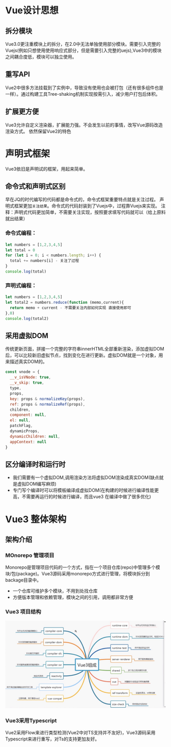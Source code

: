 # Vue设计思想
## 拆分模块
Vue3.0更注重模块上的拆分，在2.0中无法单独使用部分模块。需要引入完整的Vuejs(例如只想使用使用响应式部分，但是需要引入完整的uejs),Vue3中的模块之间耦合度低，模块可以独立使用。
## 重写API
Vue2中很多方法挂载到了实例中，导致没有使用也会被打包（还有很多组件也是一样）。通过构建工具Tree-shaking机制实现按需引入，减少用户打包后体积。
## 扩展更方便
Vue3允许自定义渲染器，扩展能力强。不会发生以前的事情，改写Vue源码改造渲染方式。
依然保留Vue2的特色

# 声明式框架
Vue3依旧是声明试的框架，用起来简单。
## 命令式和声明式区别
早在JQ的时代编写的代码都是命令式的，命令式框架重要特点就是关注过程。
声明式框架更加`关注结果`。命令式的代码封装到了Vuejs中，过程靠Vuejs来实现。
注释：声明式代码更加简单，不需要关注实现，按照要求填写代码就可以（给上原料就出结果）
### 命令式编程：
```javascript
let numbers = [1,2,3,4,5]
let total = 0
for (let i = 0; i < numbers.length; i++) {
  total += numbers[i] - 关注了过程
}
console.log(total)
```
### 声明式编程：
```javascript
let numbers = [1,2,3,4,5]
let total2 = numbers.reduce(function (memo,current){
  return memo + current - 不需要关注内部如何实现 直接使用即可
},0)
console.log(total2)
```
## 采用虚拟DOM
传统更新页面，拼接一个完整的字符串innerHTML全部重新渲染，添加虚拟DOM后，可以比较新旧虚拟节点，找到变化在进行更新。虚拟DOM就是一个对象，用来描述真实DOM的。
```javascript
const vnode = {
  __v_isVNode: true,
  __v_skip: true,
  type,
  props,
  key: props & normalizeKey(props),
  ref: props & normalizeRef(props),
  children,
  component: null,
  el: null,
  patchFlag,
  dynamicProps,
  dynamicChildren: null,
  appContext: null
}
```
## 区分编译时和运行时
   * 我们需要有一个虚拟DOM,调用渲染方法将虚拟DOM渲染成真实DOM(缺点就是虚拟DOM编写麻烦)
   * 专门写个编译时可以将模板编译成虚拟DOM(在构建的时候进行编译性能更高，不需要再运行的时候进行编译，而且vue3 在编译中做了很多优化)

# Vue3 整体架构
## 架构介绍
### MOnorepo 管理项目
Monorepo是管理项目代码的一个方式，指在一个项目仓库(repo)中管理多个模块/包(package)。Vue3源码采用monorepo方式进行管理，将模块拆分到backage目录中。
* 一个仓库可维护多个模块，不用到处找仓库
* 方便版本管理和依赖管理，模块之间的引用，调用都非常方便

### Vue3 项目结构
![image](./images/vue3.jpg)

### Vue3采用Typescript
Vue2采用Flow来进行类型检测(Vue2中对TS支持并不友好)，Vue3源码采用Typescript来进行重写，对Ts的支持更加友好。



